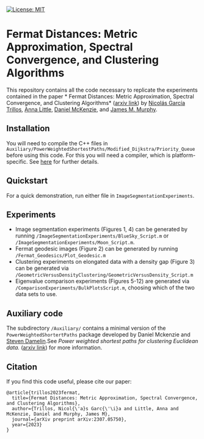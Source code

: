 [![License: MIT](https://img.shields.io/badge/License-MIT-yellow.svg)](https://opensource.org/licenses/MIT)
# Fermat Distances: Metric Approximation, Spectral Convergence, and Clustering Algorithms

This repository contains all the code necessary to replicate the experiments contained in the paper * Fermat Distances: Metric Approximation, Spectral Convergence, and Clustering Algorithms* ([arxiv link](https://arxiv.org/pdf/2307.05750)) by [Nicolás García Trillos](https://www.nicolasgarciat.com/), [Anna Little](https://www.anna-little.com/), [Daniel McKenzie](https://danielmckenzie.github.io/), and [James M. Murphy](https://jmurphy.math.tufts.edu/). 

## Installation
You will need to compile the C++ files in ```Auxiliary/PowerWeightedShortestPaths/Modified_Dijkstra/Priority_Queue``` before using this code. For this you will need a compiler, which is platform-specific. See [here](https://www.mathworks.com/support/requirements/supported-compilers.html) for further details.

## Quickstart
For a quick demonstration, run either file in ```ImageSegmentationExperiments```.

## Experiments
 - Image segmentation experiments (Figures 1, 4) can be generated by running ```/ImageSegmentationExperiments/BlueSky_Script.m``` or ```/ImageSegmentationExperiments/Moon_Script.m```.
 - Fermat geodesic images (Figure 2) can be generated by running ```/Fermat_Geodesics/Plot_Geodesic.m```
 - Clustering experiments on elongated data with a density gap (Figure 3) can be generated via ```/GeometricVersusDensityClustering/GeometricVersusDensity_Script.m```
 - Eigenvalue comparison experiments (Figures 5-12) are generated via ```/ComparisonExperiments/BulkPlotsScript.m```, choosing which of the two data sets to use.

## Auxiliary code
The subdirectory ```/Auxiliary/``` contains a minimal version of the ```PowerWeightedShortertPaths``` package developed by Daniel Mckenzie and [Steven Damelin](https://scholar.google.com/citations?hl=en&user=nVqG2rwAAAAJ&view_op=list_works&sortby=pubdate).See *Power weighted shortest paths for clustering Euclidean data.* ([arxiv link](https://arxiv.org/pdf/1905.13345)) for more information.


## Citation
If you find this code useful, please cite our paper:
```
@article{trillos2023fermat,
  title={Fermat Distances: Metric Approximation, Spectral Convergence, and Clustering Algorithms},
  author={Trillos, Nicol{\'a}s Garc{\'\i}a and Little, Anna and McKenzie, Daniel and Murphy, James M},
  journal={arXiv preprint arXiv:2307.05750},
  year={2023}
}
```

